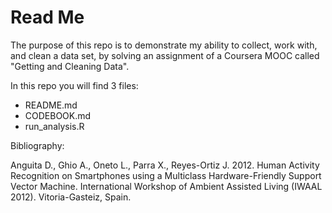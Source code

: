 Read Me
=====================

The purpose of this repo is to demonstrate my ability to collect, work with, and clean a data set, by solving an assignment of a Coursera MOOC called "Getting and Cleaning Data".

In this repo you will find 3 files:

* README.md
* CODEBOOK.md
* run_analysis.R



Bibliography:

Anguita D., Ghio A., Oneto L., Parra X., Reyes-Ortiz J. 2012. Human Activity Recognition on Smartphones using a Multiclass Hardware-Friendly Support Vector Machine. International Workshop of Ambient Assisted Living (IWAAL 2012). Vitoria-Gasteiz, Spain.
